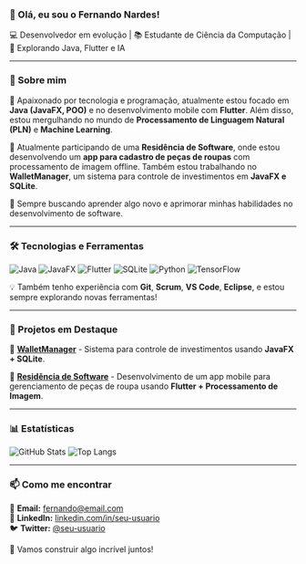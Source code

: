 ### 👋 Olá, eu sou o Fernando Nardes!

💻 Desenvolvedor em evolução | 📚 Estudante de Ciência da Computação | 🚀 Explorando Java, Flutter e IA

---

### 🚀 Sobre mim

🎯 Apaixonado por tecnologia e programação, atualmente estou focado em **Java (JavaFX, POO)** e no desenvolvimento mobile com **Flutter**. Além disso, estou mergulhando no mundo de **Processamento de Linguagem Natural (PLN)** e **Machine Learning**. 

📌 Atualmente participando de uma **Residência de Software**, onde estou desenvolvendo um **app para cadastro de peças de roupas** com processamento de imagem offline. Também estou trabalhando no **WalletManager**, um sistema para controle de investimentos em **JavaFX e SQLite**.

🌱 Sempre buscando aprender algo novo e aprimorar minhas habilidades no desenvolvimento de software.

---

### 🛠️ Tecnologias e Ferramentas

![Java](https://img.shields.io/badge/Java-%23ED8B00.svg?style=for-the-badge&logo=java&logoColor=white)
![JavaFX](https://img.shields.io/badge/JavaFX-%23007396.svg?style=for-the-badge&logo=openjdk&logoColor=white)
![Flutter](https://img.shields.io/badge/Flutter-%2302569B.svg?style=for-the-badge&logo=flutter&logoColor=white)
![SQLite](https://img.shields.io/badge/SQLite-%23003B57.svg?style=for-the-badge&logo=sqlite&logoColor=white)
![Python](https://img.shields.io/badge/Python-3670A0?style=for-the-badge&logo=python&logoColor=white)
![TensorFlow](https://img.shields.io/badge/TensorFlow-FF6F00?style=for-the-badge&logo=tensorflow&logoColor=white)

💡 Também tenho experiência com **Git**, **Scrum**, **VS Code**, **Eclipse**, e estou sempre explorando novas ferramentas!

---

### 📌 Projetos em Destaque

🔹 **[WalletManager](https://github.com/seu-usuario/walletmanager)** - Sistema para controle de investimentos usando **JavaFX + SQLite**.

🔹 **[Residência de Software](https://github.com/seu-usuario/residencia-software)** - Desenvolvimento de um app mobile para gerenciamento de peças de roupa usando **Flutter + Processamento de Imagem**.

---

### 📊 Estatísticas

![GitHub Stats](https://github-readme-stats.vercel.app/api?username=seu-usuario&show_icons=true&theme=radical)
![Top Langs](https://github-readme-stats.vercel.app/api/top-langs/?username=seu-usuario&layout=compact&theme=radical)

---

### 📫 Como me encontrar

📩 **Email:** [fernando@email.com](mailto:fernando@email.com)  
💼 **LinkedIn:** [linkedin.com/in/seu-usuario](https://www.linkedin.com/in/seu-usuario/)  
🐦 **Twitter:** [@seu-usuario](https://twitter.com/seu-usuario)

🚀 Vamos construir algo incrível juntos!
